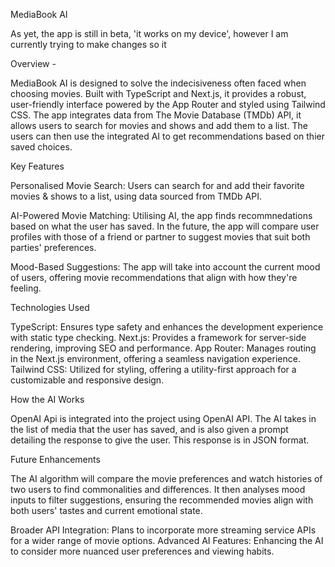 MediaBook AI

As yet, the app is still in beta, 'it works on my device', however I am currently trying to make changes so it

Overview -


MediaBook AI is designed to solve the indecisiveness often faced when choosing movies. Built with TypeScript and Next.js, it provides a robust, user-friendly interface powered by the App Router and styled using Tailwind CSS. The app integrates data from The Movie Database (TMDb) API, it allows users to search for  movies and shows and add them to a list. The users can then use the integrated AI to get recommendations based on thier saved choices.

Key Features

Personalised Movie Search: Users can search for and add their favorite movies & shows to a list, using data sourced from TMDb API.

AI-Powered Movie Matching: Utilising AI, the app finds recommnedations based on what the user has saved. In the future, the app will compare user profiles with those of a friend or partner to suggest movies that suit both parties' preferences.

Mood-Based Suggestions: The app will take into account the current mood of users, offering movie recommendations that align with how they're feeling.

Technologies Used

TypeScript: Ensures type safety and enhances the development experience with static type checking. Next.js: Provides a framework for server-side rendering, improving SEO and performance. App Router: Manages routing in the Next.js environment, offering a seamless navigation experience. Tailwind CSS: Utilized for styling, offering a utility-first approach for a customizable and responsive design.


How the AI Works

OpenAI Api is integrated into the project using OpenAI API. The AI takes in the list of media that the user has saved, and is also given a prompt detailing the response to give the user. This response is in JSON format.


Future Enhancements 

The AI algorithm will compare the movie preferences and watch histories of two users to find commonalities and differences. It then analyses mood inputs to filter suggestions, ensuring the recommended movies align with both users' tastes and current emotional state.

Broader API Integration: Plans to incorporate more streaming service APIs for a wider range of movie options. Advanced AI Features: Enhancing the AI to consider more nuanced user preferences and viewing habits.
